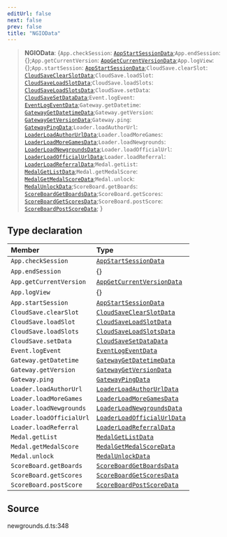 ```yaml
---
editUrl: false
next: false
prev: false
title: "NGIOData"
---
```


> **NGIOData**: \{`App.checkSession`: [`AppStartSessionData`](/api/type-aliases/appstartsessiondata/);`App.endSession`: \{};`App.getCurrentVersion`: [`AppGetCurrentVersionData`](/api/type-aliases/appgetcurrentversiondata/);`App.logView`: \{};`App.startSession`: [`AppStartSessionData`](/api/type-aliases/appstartsessiondata/);`CloudSave.clearSlot`: [`CloudSaveClearSlotData`](/api/type-aliases/cloudsaveclearslotdata/);`CloudSave.loadSlot`: [`CloudSaveLoadSlotData`](/api/type-aliases/cloudsaveloadslotdata/);`CloudSave.loadSlots`: [`CloudSaveLoadSlotsData`](/api/type-aliases/cloudsaveloadslotsdata/);`CloudSave.setData`: [`CloudSaveSetDataData`](/api/type-aliases/cloudsavesetdatadata/);`Event.logEvent`: [`EventLogEventData`](/api/type-aliases/eventlogeventdata/);`Gateway.getDatetime`: [`GatewayGetDatetimeData`](/api/type-aliases/gatewaygetdatetimedata/);`Gateway.getVersion`: [`GatewayGetVersionData`](/api/type-aliases/gatewaygetversiondata/);`Gateway.ping`: [`GatewayPingData`](/api/type-aliases/gatewaypingdata/);`Loader.loadAuthorUrl`: [`LoaderLoadAuthorUrlData`](/api/type-aliases/loaderloadauthorurldata/);`Loader.loadMoreGames`: [`LoaderLoadMoreGamesData`](/api/type-aliases/loaderloadmoregamesdata/);`Loader.loadNewgrounds`: [`LoaderLoadNewgroundsData`](/api/type-aliases/loaderloadnewgroundsdata/);`Loader.loadOfficialUrl`: [`LoaderLoadOfficialUrlData`](/api/type-aliases/loaderloadofficialurldata/);`Loader.loadReferral`: [`LoaderLoadReferralData`](/api/type-aliases/loaderloadreferraldata/);`Medal.getList`: [`MedalGetListData`](/api/type-aliases/medalgetlistdata/);`Medal.getMedalScore`: [`MedalGetMedalScoreData`](/api/type-aliases/medalgetmedalscoredata/);`Medal.unlock`: [`MedalUnlockData`](/api/type-aliases/medalunlockdata/);`ScoreBoard.getBoards`: [`ScoreBoardGetBoardsData`](/api/type-aliases/scoreboardgetboardsdata/);`ScoreBoard.getScores`: [`ScoreBoardGetScoresData`](/api/type-aliases/scoreboardgetscoresdata/);`ScoreBoard.postScore`: [`ScoreBoardPostScoreData`](/api/type-aliases/scoreboardpostscoredata/);  }

## Type declaration

| Member | Type |
| :------ | :------ |
| `App.checkSession` | [`AppStartSessionData`](/api/type-aliases/appstartsessiondata/) |
| `App.endSession` | \{} |
| `App.getCurrentVersion` | [`AppGetCurrentVersionData`](/api/type-aliases/appgetcurrentversiondata/) |
| `App.logView` | \{} |
| `App.startSession` | [`AppStartSessionData`](/api/type-aliases/appstartsessiondata/) |
| `CloudSave.clearSlot` | [`CloudSaveClearSlotData`](/api/type-aliases/cloudsaveclearslotdata/) |
| `CloudSave.loadSlot` | [`CloudSaveLoadSlotData`](/api/type-aliases/cloudsaveloadslotdata/) |
| `CloudSave.loadSlots` | [`CloudSaveLoadSlotsData`](/api/type-aliases/cloudsaveloadslotsdata/) |
| `CloudSave.setData` | [`CloudSaveSetDataData`](/api/type-aliases/cloudsavesetdatadata/) |
| `Event.logEvent` | [`EventLogEventData`](/api/type-aliases/eventlogeventdata/) |
| `Gateway.getDatetime` | [`GatewayGetDatetimeData`](/api/type-aliases/gatewaygetdatetimedata/) |
| `Gateway.getVersion` | [`GatewayGetVersionData`](/api/type-aliases/gatewaygetversiondata/) |
| `Gateway.ping` | [`GatewayPingData`](/api/type-aliases/gatewaypingdata/) |
| `Loader.loadAuthorUrl` | [`LoaderLoadAuthorUrlData`](/api/type-aliases/loaderloadauthorurldata/) |
| `Loader.loadMoreGames` | [`LoaderLoadMoreGamesData`](/api/type-aliases/loaderloadmoregamesdata/) |
| `Loader.loadNewgrounds` | [`LoaderLoadNewgroundsData`](/api/type-aliases/loaderloadnewgroundsdata/) |
| `Loader.loadOfficialUrl` | [`LoaderLoadOfficialUrlData`](/api/type-aliases/loaderloadofficialurldata/) |
| `Loader.loadReferral` | [`LoaderLoadReferralData`](/api/type-aliases/loaderloadreferraldata/) |
| `Medal.getList` | [`MedalGetListData`](/api/type-aliases/medalgetlistdata/) |
| `Medal.getMedalScore` | [`MedalGetMedalScoreData`](/api/type-aliases/medalgetmedalscoredata/) |
| `Medal.unlock` | [`MedalUnlockData`](/api/type-aliases/medalunlockdata/) |
| `ScoreBoard.getBoards` | [`ScoreBoardGetBoardsData`](/api/type-aliases/scoreboardgetboardsdata/) |
| `ScoreBoard.getScores` | [`ScoreBoardGetScoresData`](/api/type-aliases/scoreboardgetscoresdata/) |
| `ScoreBoard.postScore` | [`ScoreBoardPostScoreData`](/api/type-aliases/scoreboardpostscoredata/) |

## Source

newgrounds.d.ts:348
